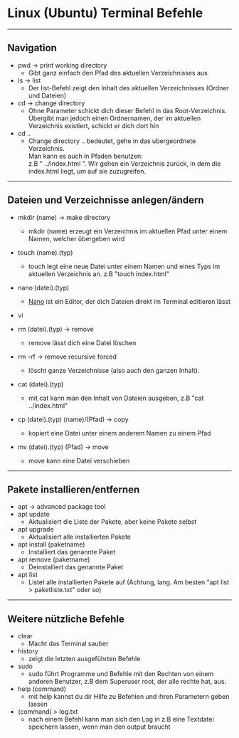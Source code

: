 # Linux (Ubuntu) Terminal Befehle

- - -

## Navigation

- pwd -> print working directory
    - Gibt ganz einfach den Pfad des aktuellen Verzeichnisses aus
- ls -> list
    - Der list-Befehl zeigt den Inhalt
      des aktuellen Verzeichnisses (Ordner und Dateien)
- cd -> change directory
    - Ohne Parameter schickt dich dieser Befehl in das Root-Verzeichnis.\
      Übergibt man jedoch einen Ordnernamen,
      der im aktuellen Verzeichnis existiert,
      schickt er dich dort hin
- cd ..
    - Change directory .. bedeutet, gehe in das ubergeordnete Verzeichnis.\
      Man kann es auch in Pfaden benutzen:\
      z.B " ../index.html ".
      Wir gehen ein Verzeichnis zurück,
      in dem die index.html liegt, um auf sie zuzugreifen.

- - -

## Dateien und Verzeichnisse anlegen/ändern

- mkdir (name) -> make directory
    - mkdir (name) erzeugt ein Verzeichnis im aktuellen Pfad unter einem Namen,
      welcher übergeben wird
- touch (name).(typ)
    - touch legt eine neue Datei unter einem Namen
      und eines Typs im aktuellen Verzeichnis an.
      z.B "touch index.html"
- nano (datei).(typ)
    - [Nano](https://www.nano-editor.org/) ist ein Editor, der dich Dateien
      direkt im Terminal editieren lässt
- vi

- rm (datei).(typ) -> remove
    - remove lässt dich eine Datei löschen
- rm -rf -> remove recursive forced
    - löscht ganze Verzeichnisse (also auch den ganzen Inhalt).
- cat (datei).(typ)
    - mit cat kann man den Inhalt von Dateien ausgeben, z.B "cat ../index.html"
- cp (datei).(typ) (name)/(Pfad) -> copy
    - kopiert eine Datei unter einem anderem Namen zu einem Pfad
- mv (datei).(typ) (Pfad) -> move
    - move kann eine Datei verschieben

- - -

## Pakete installieren/entfernen

- apt -> advanced package tool
- apt update
    - Aktualisiert die Liste der Pakete, aber keine Pakete selbst
- apt upgrade
    - Aktualisiert alle installierten Pakete
- apt install (paketname)
    - Installiert das genannte Paket
- apt remove (paketname)
    - Deinstalliert das genannte Paket
- apt list
    - Listet alle installierten Pakete auf
      (Achtung, lang. Am besten "apt list > paketliste.txt" oder so)

- - -

## Weitere nützliche Befehle

- clear
    - Macht das Terminal sauber
- history
    - zeigt die letzten ausgeführten Befehle
- sudo
    - sudo führt Programme und Befehle mit den Rechten
      von einem anderen Benutzer,
      z.B dem Superuser root, der alle rechte hat, aus.
- help (command)
    - mit help kannst du dir Hilfe zu Befehlen
      und ihren Parametern geben lassen
- (command) > log.txt
    - nach einem Befehl kann man sich den Log in z.B eine Textdatei
      speichern lassen, wenn man den output braucht

